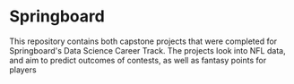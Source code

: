 # Springboard

This repository contains both capstone projects that were completed for Springboard's Data Science Career Track. The projects look into NFL data, and aim to predict outcomes of contests, as well as fantasy points for players
